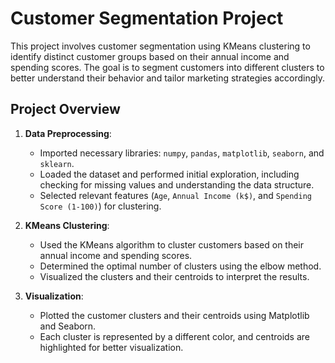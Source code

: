 # Customer Segmentation Project

This project involves customer segmentation using KMeans clustering to identify distinct customer groups based on their annual income and spending scores. The goal is to segment customers into different clusters to better understand their behavior and tailor marketing strategies accordingly.

## Project Overview

1. **Data Preprocessing**: 
   - Imported necessary libraries: `numpy`, `pandas`, `matplotlib`, `seaborn`, and `sklearn`.
   - Loaded the dataset and performed initial exploration, including checking for missing values and understanding the data structure.
   - Selected relevant features (`Age`, `Annual Income (k$)`, and `Spending Score (1-100)`) for clustering.

2. **KMeans Clustering**:
   - Used the KMeans algorithm to cluster customers based on their annual income and spending scores.
   - Determined the optimal number of clusters using the elbow method.
   - Visualized the clusters and their centroids to interpret the results.

3. **Visualization**:
   - Plotted the customer clusters and their centroids using Matplotlib and Seaborn.
   - Each cluster is represented by a different color, and centroids are highlighted for better visualization.

